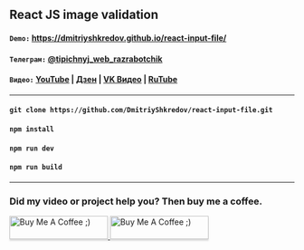 ## React JS image validation

#### `Demo:` https://dmitriyshkredov.github.io/react-input-file/

#### `Телеграм:` [@tipichnyj_web_razrabotchik](https://t.me/tipichnyj_web_razrabotchik/48)

#### `Видео:` [YouTube](https://youtu.be/v-k49sNWXnk) | [Дзен](https://m.dzen.ru/video/watch/65cb7f005ea0e7737d0ca436) | [VK Видео](https://vk.com/video-222570561_456239078) | [RuTube](https://rutube.ru/video/66c46873ded7a677f38a0e01bf133f93/)

---

#### `git clone https://github.com/DmitriyShkredov/react-input-file.git`

#### `npm install`

#### `npm run dev`

#### `npm run build`

---

### Did my video or project help you? Then buy me a coffee.

<a href="https://www.buymeacoffee.com/DmitriyShkredov" target="_blank">
  <img
    src="https://www.buymeacoffee.com/assets/img/custom_images/orange_img.png"
    alt="Buy Me A Coffee ;)"
    style="height: 41px !important;width: 174px !important;box-shadow: 0px 3px 2px 0px rgba(190, 190, 190, 0.5) !important;-webkit-box-shadow: 0px 3px 2px 0px rgba(190, 190, 190, 0.5) !important;"
  >
</a>

<a href="https://donate.qiwi.com/payin/ShkredovDmitriy" target="_blank">
  <img
    src="https://cdn.buymeacoffee.com/buttons/v2/default-yellow.png"
    alt="Buy Me A Coffee ;)"
    style="height: 41px !important;width: 174px !important;box-shadow: 0px 3px 2px 0px rgba(190, 190, 190, 0.5) !important;-webkit-box-shadow: 0px 3px 2px 0px rgba(190, 190, 190, 0.5) !important;"
  >
</a>
